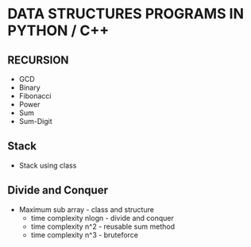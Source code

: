 # DATA STRUCTURES PROGRAMS IN PYTHON / C++
## RECURSION
* GCD
* Binary
* Fibonacci
* Power
* Sum
* Sum-Digit
## Stack
* Stack using class
## Divide and Conquer
* Maximum sub array - class and structure
  * time complexity nlogn - divide and conquer
  * time complexity n^2 - reusable sum method 
  * time complexity n^3 - bruteforce 
 
 
